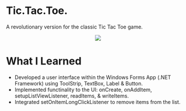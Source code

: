# Tic.Tac.Toe.
A revolutionary version for the classic Tic Tac Toe game.

<p align="center">
  <img src="https://bellmcp.github.io/img/Projects_TicTacToe.jpg" />
</p>

# What I Learned

* Developed a user interface within the Windows Forms App (.NET Framework) using ToolStrip, TextBox, Label & Button.
* Implemented functinality to the UI: onCreate, onAddItem, setupListViewListener, readItems, & writeItems.
* Integrated setOnItemLongClickListener to remove items from the list.
